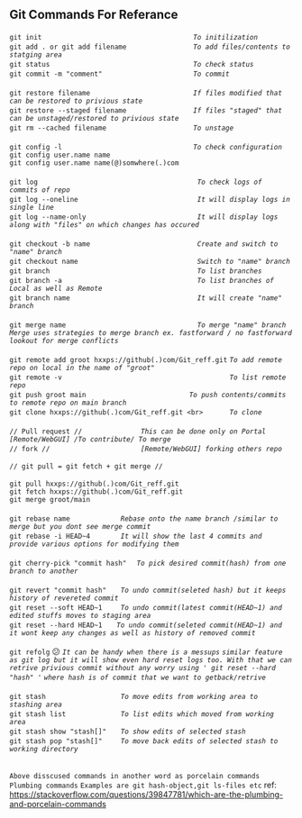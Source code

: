 ## Git Commands For Referance

`git init                                     `   *`To initilization`*<br>
`git add . or git add filename                `   *`To add files/contents to statging area`* <br>
`git status                                   `   *`To check status`* <br>
`git commit -m "comment"                      `   *`To commit`* <br>
<br>
`git restore filename                         `   *`If files modified that can be restored to privious state`* <br>
`git restore --staged filename                `   *`If files "staged" that can be unstaged/restored to privious state`* <br> 
`git rm --cached filename                     `   *`To unstage`* <br>
<br>
`git config -l                                `   *`To check configuration`* <br> 
`git config user.name name`<br>
`git config user.name name(@)somwhere(.)com`<br>
<br>
`git log                                       `   *`To check logs of commits of repo`*<br>
`git log --oneline                             `   *`It will display logs in single line`* <br>
`git log --name-only                           `   *`It will display logs along with "files" on which changes has occured`* <br>
<br>
`git checkout -b name                          `   *`Create and switch to "name" branch`* <br>
`git checkout name                             `   *`Switch to "name" branch`*<br>
`git branch                                    `   *`To list branches`*<br>
`git branch -a                                 `   *`To list branches of Local as well as Remote`* <br>
`git branch name                               `   *`It will create "name" branch`*<br>
<br>
`git merge name                                `    *`To merge "name" branch`*<br>
*`Merge uses strategies to merge branch ex. fastforward / no fastforward`* <br> 
*`lookout for merge conflicts`* <br>
<br>
`git remote add groot hxxps://github(.)com/Git_reff.git`  *`To add remote repo on local in the name of "groot"`* <br>
`git remote -v                                         `  *`To list remote repo`* <br> 
`git push groot main                         `  *`To push contents/commits to remote repo on main branch`* <br>
`git clone hxxps://github(.)com/Git_reff.git <br>      `  *`To clone`* <br>
<br>
`// Pull request //              `  *`This can be done only on Portal [Remote/WebGUI] /To contribute/ To merge`* <br>
`// fork //                      `  *`[Remote/WebGUI] forking others repo`* <br>
<br>
`// git pull = git fetch + git merge //` <br>
<br>
`git pull hxxps://github(.)com/Git_reff.git` <br>
`git fetch hxxps://github(.)com/Git_reff.git` <br>
`git merge groot/main`<br>
<br>
`git rebase name            ` *`Rebase onto the name branch /similar to merge but you dont see merge commit`*<br> 
`git rebase -i HEAD~4       ` *`It will show the last 4 commits and provide various options for modifying them`*<br>
<br>
`git cherry-pick "commit hash"  ` *`To pick desired commit(hash) from one branch to another`*<br>
<br>
`git revert "commit hash"   ` *`To undo commit(seleted hash) but it keeps history of revereted commit`*  <br>
`git reset --soft HEAD~1    ` *`To undo commit(latest commit(HEAD~1) and edited stuffs moves to staging area`*  <br>
`git reset --hard HEAD~1   ` *`To undo commit(seleted commit(HEAD~1) and it wont keep any changes as well as history of removed commit`*  <br>
<br>
`git refolg` :confused: *`It can be handy when there is a messups`* *`similar feature as git log but it will show even hard reset logs too. With that we can retrive privious commit without any worry using ' git reset --hard "hash" '` `where hash is of commit that we want to getback/retrive`* <br>
<br>
`git stash                  ` *`To move edits from working area to stashing area`*  <br>
`git stash list             ` *`To list edits which moved from working area`*  <br>
`git stash show "stash[]"   ` *`To show edits of selected stash`*  <br>
`git stash pop "stash[]"    ` *`To move back edits of selected stash to working directory`*  <br>
<br>
<br>
`Above disscused commands in another word as porcelain commands`<br>
`Plumbing commands` `Examples are git hash-object,git ls-files etc` ref: https://stackoverflow.com/questions/39847781/which-are-the-plumbing-and-porcelain-commands <br>


 
 
